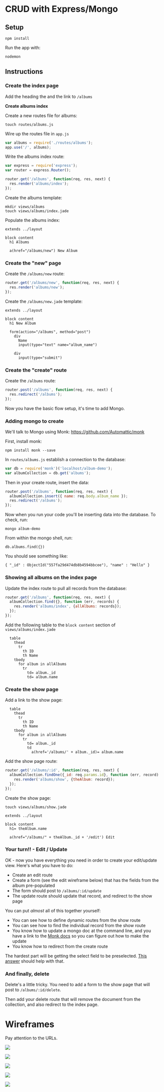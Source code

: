 # CRUD with Express/Mongo

## Setup

```
npm install
```

Run the app with:

```
nodemon
```

## Instructions

### Create the index page

Add the heading the and the link to `/albums`

**Create albums index**

Create a new routes file for albums:

```
touch routes/albums.js
```

Wire up the routes file in `app.js`

```js
var albums = require('./routes/albums');
app.use('/', albums);
```

Write the albums index route:

```js
var express = require('express');
var router = express.Router();

router.get('/albums', function(req, res, next) {
  res.render('albums/index');
});
```

Create the albums template:

```
mkdir views/albums
touch views/albums/index.jade
```

Populate the albums index:

```
extends ../layout

block content
  h1 Albums

  a(href="/albums/new") New Album
```

### Create the "new" page

Create the `/albums/new` route:

```js
router.get('/albums/new', function(req, res, next) {
  res.render('albums/new');
});
```

Create the `/albums/new.jade` template:

```
extends ../layout

block content
  h1 New Album

  form(action="/albums", method="post")
    div
      Name
      input(type="text" name="album_name")

    div
      input(type="submit")
```

### Create the "create" route

Create the `/albums` route:

```js
router.post('/albums', function(req, res, next) {
  res.redirect('/albums');
});
```

Now you have the basic flow setup, it's time to add Mongo.

### Adding mongo to create

We'll talk to Mongo using Monk: https://github.com/Automattic/monk

First, install monk:

```
npm install monk --save
```

In `routes/albums.js` establish a connection to the database:

```js
var db = require('monk')('localhost/album-demo');
var albumCollection = db.get('albums');
```

Then in your create route, insert the data:

```js
router.post('/albums', function(req, res, next) {
  albumCollection.insert({ name: req.body.album_name });
  res.redirect('/albums');
});
```

Now when you run your code you'll be inserting data into the database.  To check, run:

```
mongo album-demo
```

From within the mongo shell, run:

```
db.albums.find({})
```

You should see something like:

```
{ "_id" : ObjectId("557fa29d474db8b4594bbcee"), "name" : "Hello" }
```

### Showing all albums on the index page

Update the index route to pull all records from the database:

```js
router.get('/albums', function(req, res, next) {
  albumCollection.find({}, function (err, records) {
    res.render('albums/index', {allAlbums: records});
  });
});
```

Add the following table to the `block content` section of `views/albums/index.jade`

```
  table
    thead
      tr
        th ID
        th Name
    tbody
      for album in allAlbums
        tr
          td= album._id
          td= album.name
```

### Create the show page

Add a link to the show page:

```
  table
    thead
      tr
        th ID
        th Name
    tbody
      for album in allAlbums
        tr
          td= album._id
          td
            a(href='/albums/' + album._id)= album.name
```

Add the show page route:

```js
router.get('/albums/:id', function(req, res, next) {
  albumCollection.findOne({_id: req.params.id}, function (err, record) {
    res.render('albums/show', {theAlbum: record});
  });
});
```

Create the show page:

```
touch views/albums/show.jade
```

```
extends ../layout

block content
  h1= theAlbum.name

  a(href="/albums/" + theAlbum._id + '/edit') Edit
```

### Your turn!! - Edit / Update

OK - now you have everything you need in order to create your edit/update view.  Here's what you have to do:

- Create an edit route
- Create a form (see the edit wireframe below) that has the fields from the album pre-populated
- The form should post to `/albums/:id/update`
- The update route should update that record, and redirect to the show page

You can put _almost_ all of this together yourself:

- You can see how to define dynamic routes from the show route
- You can see how to find the individual record from the show route
- You know how to update a mongo doc at the command line, and you have a link to the [Monk docs](https://github.com/Automattic/monk) so you can figure out how to make the update
- You know how to redirect from the create route

The hardest part will be getting the select field to be preselected.  [This answer](http://stackoverflow.com/a/10368381/4229462) should help with that.

### And finally, delete

Delete's a little tricky.  You need to add a form to the show page that will post to `/albums/:id/delete`.

Then add your delete route that will remove the document from the collection, and also redirect to the index page.

# Wireframes

Pay attention to the URLs.

![](wireframes/album-root-path.png)

![](wireframes/album-index.png)

![](wireframes/album-new.png)

![](wireframes/album-show.png)

![](wireframes/album-edit.png)
